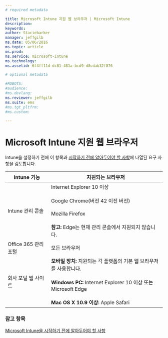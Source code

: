 ```yaml
---
# required metadata

title: Microsoft Intune 지원 웹 브라우저 | Microsoft Intune
description:
keywords:
author: Staciebarker
manager: jeffgilb
ms.date: 05/06/2016
ms.topic: article
ms.prod:
ms.service: microsoft-intune
ms.technology:
ms.assetid: 6f4ff11d-dc81-481a-bcd9-d8cdab32f876

# optional metadata

#ROBOTS:
#audience:
#ms.devlang:
ms.reviewer: jeffgilb
ms.suite: ems
#ms.tgt_pltfrm:
#ms.custom:

---
```


# Microsoft Intune 지원 웹 브라우저

Intune을 설정하기 전에 이 항목과 [시작하기 전에 알아두어야 할 사항](what-to-know-before-you-start-microsoft-intune.md)에 나열된 요구 사항을 검토합니다.

|Intune 기능 |지원되는 브라우저|
|---------|---------|
|Intune 관리 콘솔     |  Internet Explorer 10 이상<br /><br />Google Chrome(버전 42 이전 버전)<br /><br />Mozilla Firefox <br /><br />**참고:** Edge는 현재 관리 콘솔에서 지원되지 않습니다.                      
|Office 365 관리 포털     |모든 브라우저  |
|회사 포털 웹 사이트     |**모바일 장치:** 지원되는 각 플랫폼의 기본 웹 브라우저를 사용합니다.   <br /><br />**Windows PC:** Internet Explorer 10 이상 또는 Microsoft Edge<br /><br />**Mac OS X 10.9 이상:** Apple Safari    |


### 참고 항목
[Microsoft Intune을 시작하기 전에 알아두어야 할 사항](what-to-know-before-you-start-microsoft-intune.md)




<!--HONumber=Jun16_HO2-->


